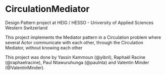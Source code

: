 # CirculationMediator
Design Pattern project at HEIG / HESSO - University of Applied Sciences Western Switzerland

This project implements the Mediator pattern in a Circulation problem where several Actor communicate with each other, through the Circulation Mediator, without knowing each other

This project was done by Yassin Kammoun (@yibnl), Raphaël Racine (@raphaelracine), Paul Ntawuruhunga (@paulnta) and Valentin Minder (@ValentinMinder).
